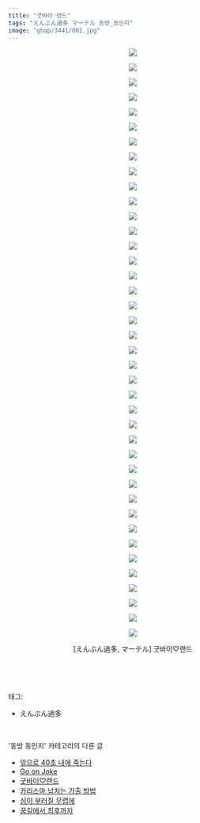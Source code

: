 ```yaml
---
title: "굿바이♡랜드"
tags: "えんぶん過多 マーテル 동방_동인지"
image: "ghap/3441/001.jpg"
---
```

<div class="article">
<p style="text-align: center; clear: none; float: none;"><img src="{{ site.nasurl }}/ghap/3441/001.jpg"/></p>
<p style="text-align: center; clear: none; float: none;"><img src="{{ site.nasurl }}/ghap/3441/002.jpg"/></p>
<p style="text-align: center; clear: none; float: none;"><img src="{{ site.nasurl }}/ghap/3441/003.jpg"/></p>
<p style="text-align: center; clear: none; float: none;"><img src="{{ site.nasurl }}/ghap/3441/004.jpg"/></p>
<p style="text-align: center; clear: none; float: none;"><img src="{{ site.nasurl }}/ghap/3441/005.jpg"/></p>
<p style="text-align: center; clear: none; float: none;"><img src="{{ site.nasurl }}/ghap/3441/006.jpg"/></p>
<p style="text-align: center; clear: none; float: none;"><img src="{{ site.nasurl }}/ghap/3441/007.jpg"/></p>
<p style="text-align: center; clear: none; float: none;"><img src="{{ site.nasurl }}/ghap/3441/008.jpg"/></p>
<p style="text-align: center; clear: none; float: none;"><img src="{{ site.nasurl }}/ghap/3441/009.jpg"/></p>
<p style="text-align: center; clear: none; float: none;"><img src="{{ site.nasurl }}/ghap/3441/010.jpg"/></p>
<p style="text-align: center; clear: none; float: none;"><img src="{{ site.nasurl }}/ghap/3441/011.jpg"/></p>
<p style="text-align: center; clear: none; float: none;"><img src="{{ site.nasurl }}/ghap/3441/012.jpg"/></p>
<p style="text-align: center; clear: none; float: none;"><img src="{{ site.nasurl }}/ghap/3441/013.jpg"/></p>
<p style="text-align: center; clear: none; float: none;"><img src="{{ site.nasurl }}/ghap/3441/014.jpg"/></p>
<p style="text-align: center; clear: none; float: none;"><img src="{{ site.nasurl }}/ghap/3441/015.jpg"/></p>
<p style="text-align: center; clear: none; float: none;"><img src="{{ site.nasurl }}/ghap/3441/016.jpg"/></p>
<p style="text-align: center; clear: none; float: none;"><img src="{{ site.nasurl }}/ghap/3441/017.jpg"/></p>
<p style="text-align: center; clear: none; float: none;"><img src="{{ site.nasurl }}/ghap/3441/018.jpg"/></p>
<p style="text-align: center; clear: none; float: none;"><img src="{{ site.nasurl }}/ghap/3441/019.jpg"/></p>
<p style="text-align: center; clear: none; float: none;"><img src="{{ site.nasurl }}/ghap/3441/020.jpg"/></p>
<p style="text-align: center; clear: none; float: none;"><img src="{{ site.nasurl }}/ghap/3441/021.jpg"/></p>
<p style="text-align: center; clear: none; float: none;"><img src="{{ site.nasurl }}/ghap/3441/022.jpg"/></p>
<p style="text-align: center; clear: none; float: none;"><img src="{{ site.nasurl }}/ghap/3441/023.jpg"/></p>
<p style="text-align: center; clear: none; float: none;"><img src="{{ site.nasurl }}/ghap/3441/024.jpg"/></p>
<p style="text-align: center; clear: none; float: none;"><img src="{{ site.nasurl }}/ghap/3441/025.jpg"/></p>
<p style="text-align: center; clear: none; float: none;"><img src="{{ site.nasurl }}/ghap/3441/026.jpg"/></p>
<p style="text-align: center; clear: none; float: none;"><img src="{{ site.nasurl }}/ghap/3441/027.jpg"/></p>
<p style="text-align: center; clear: none; float: none;"><img src="{{ site.nasurl }}/ghap/3441/028.jpg"/></p>
<p style="text-align: center; clear: none; float: none;"><img src="{{ site.nasurl }}/ghap/3441/029.jpg"/></p>
<p style="text-align: center; clear: none; float: none;"><img src="{{ site.nasurl }}/ghap/3441/030.jpg"/></p>
<p style="text-align: center; clear: none; float: none;"><img src="{{ site.nasurl }}/ghap/3441/031.jpg"/></p>
<p style="text-align: center; clear: none; float: none;"><img src="{{ site.nasurl }}/ghap/3441/032.jpg"/></p>
<p style="text-align: center; clear: none; float: none;"><img src="{{ site.nasurl }}/ghap/3441/033.jpg"/></p>
<p style="text-align: center; clear: none; float: none;"><img src="{{ site.nasurl }}/ghap/3441/034.jpg"/></p>
<p style="text-align: center; clear: none; float: none;"><img src="{{ site.nasurl }}/ghap/3441/035.jpg"/></p>
<p style="text-align: center; clear: none; float: none;"><img src="{{ site.nasurl }}/ghap/3441/036.jpg"/></p>
<p style="text-align: center; clear: none; float: none;"><img src="{{ site.nasurl }}/ghap/3441/037.jpg"/></p>
<p style="text-align: center; clear: none; float: none;"><img src="{{ site.nasurl }}/ghap/3441/038.jpg"/></p>
<p style="text-align: center; clear: none; float: none;"><img src="{{ site.nasurl }}/ghap/3441/039.jpg"/></p>
<p style="text-align: center; clear: none; float: none;"><img src="{{ site.nasurl }}/ghap/3441/040.jpg"/></p>
<p style="text-align: center; clear: none; float: none;">[えんぶん過多, マーテル] 굿바이♡랜드</p>
<p><br/></p>
</div><br/>
<div class="tagTrail">
<p>태그: </p>
<ul>
<li>えんぶん過多</li>
</ul>
</div><br/>
<div class="another">
<p>'동방 동인지' 카테고리의 다른 글</p>
<ul>
<li><a href="/2017-06-22-ghap_3476">앞으로 40초 내에 죽는다</a></li>
<li><a href="/2017-06-18-ghap_3443">Go on Joke</a></li>
<li><a href="/2017-06-18-ghap_3441">굿바이♡랜드</a></li>
<li><a href="/2017-06-18-ghap_3439">카리스마 넘치는 가출 방법</a></li>
<li><a href="/2017-06-18-ghap_3437">심이 부러질 무렵에</a></li>
<li><a href="/2017-06-18-ghap_3436">꿈길에서 최후까지</a></li>
</ul>
</div><br/>
<div class="cb_module cb_fluid">
<div class="cb_wrt cb_profile">
</div><!-- commentList close -->
</div><br/>
